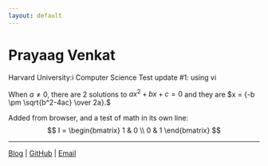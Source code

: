 ```yaml
---
layout: default
---
```


# Prayaag Venkat

Harvard University:i Computer Science
Test update #1: using vi

When $a \ne 0$, there are 2 solutions to $ax^2 + bx + c = 0$ and they are $x = {-b \pm \sqrt{b^2-4ac} \over 2a}.$

Added from browser, and a test of math in its own line:
$$
I = \begin{bmatrix}
1 & 0 \\
0 & 1
\end{bmatrix}
$$
___
[Blog](https://pkvasv.github.io/blog) | [GitHub](https://github.com/pkvasv) | [Email](mailto:pkvasv@gmail.com)
